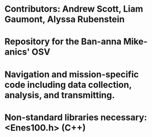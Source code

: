 # Contributors: Andrew Scott, Liam Gaumont, Alyssa Rubenstein
# Repository for the Ban-anna Mike-anics' OSV
# Navigation and mission-specific code including data collection, analysis, and transmitting.
# Non-standard libraries necessary: <Enes100.h> (C++)
